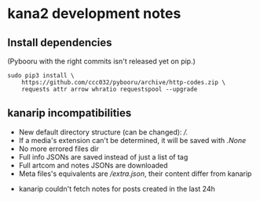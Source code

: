 # kana2 development notes

## Install dependencies

(Pybooru with the right commits isn't released yet on pip.)

    sudo pip3 install \
        https://github.com/ccc032/pybooru/archive/http-codes.zip \
        requests attr arrow whratio requestspool --upgrade

## kanarip incompatibilities

- New default directory structure (can be changed): _<id>/<resource>.<ext>_
- If a media's extension can't be determined, it will be saved with _.None_
- No more errored files dir
- Full info JSONs are saved instead of just a list of tag
- Full artcom and notes JSONs are downloaded
- Meta files's equivalents are _<id>/extra.json_,
  their content differ from kanarip

* kanarip couldn't fetch notes for posts created in the last 24h

